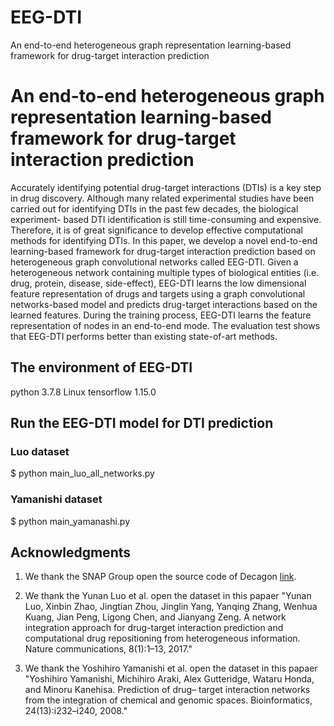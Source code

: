 # EEG-DTI
An end-to-end heterogeneous graph representation learning-based framework for drug-target interaction prediction

# An end-to-end heterogeneous graph representation learning-based framework for drug-target interaction prediction
Accurately identifying potential drug-target interactions (DTIs) is a key step in drug discovery. Although many related experimental studies have been carried out for identifying DTIs in the past few decades, the biological experiment- based DTI identification is still time-consuming and expensive. Therefore, it is of great significance to develop effective computational methods for identifying DTIs. In this paper, we develop a novel end-to-end learning-based framework for drug-target interaction prediction based on heterogeneous graph convolutional networks called EEG-DTI. Given a heterogeneous network containing multiple types of biological entities (i.e. drug, protein, disease, side-effect), EEG-DTI learns the low dimensional feature representation of drugs and targets using a graph convolutional networks-based model and predicts drug-target interactions based on the learned features. During the training process, EEG-DTI learns the feature representation of nodes in an end-to-end mode. The evaluation test shows that EEG-DTI performs better than existing state-of-art methods.


## The environment of EEG-DTI
python 3.7.8 
Linux 
tensorflow                1.15.0 

## Run the EEG-DTI model for DTI prediction
### Luo dataset 

$ python main_luo_all_networks.py

### Yamanishi dataset 

$ python main_yamanashi.py


## Acknowledgments
1. We thank the SNAP Group open the source code of Decagon [link](https://github.com/mims-harvard/decagon).

2. We thank the Yunan Luo et al. open the dataset in this papaer "Yunan Luo, Xinbin Zhao, Jingtian Zhou, Jinglin Yang, Yanqing Zhang, Wenhua Kuang, Jian Peng, Ligong Chen, and Jianyang Zeng. A network integration approach for drug-target interaction prediction and computational drug repositioning from heterogeneous information. Nature communications, 8(1):1–13, 2017."

3. We thank the Yoshihiro Yamanishi et al. open the dataset in this papaer "Yoshihiro Yamanishi, Michihiro Araki, Alex Gutteridge, Wataru Honda, and Minoru Kanehisa. Prediction of drug– target interaction networks from the integration of chemical and genomic spaces. Bioinformatics, 24(13):i232–i240, 2008."
